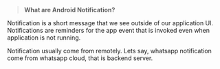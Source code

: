 >**What are Android Notification?**

Notification is a short message that we see outside of our application UI. Notifications are reminders for the app event that is invoked even when application is not running.

Notification usually come from remotely. Lets say, whatsapp notification come from whatsapp cloud, that is backend server.



